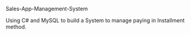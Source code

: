 Sales-App-Management-System

Using C# and MySQL to build a System to manage paying in Installment method.
